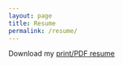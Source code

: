 ```yaml
---
layout: page
title: Resume
permalink: /resume/
---
```


Download my [print/PDF resume](http://resume.madysondesigns.com)
